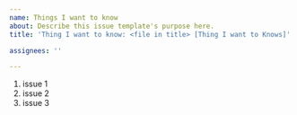 ```yaml
---
name: Things I want to know
about: Describe this issue template's purpose here.
title: 'Thing I want to know: <file in title> [Thing I want to Knows]'

assignees: ''

---
```

1. issue 1
2. issue 2
3. issue 3